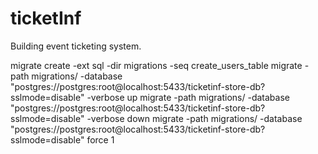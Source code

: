 # ticketInf
Building event ticketing system.

migrate create -ext sql -dir migrations -seq create_users_table
migrate -path migrations/ -database "postgres://postgres:root@localhost:5433/ticketinf-store-db?sslmode=disable" -verbose up
migrate -path migrations/ -database "postgres://postgres:root@localhost:5433/ticketinf-store-db?sslmode=disable" -verbose down
migrate -path migrations/ -database "postgres://postgres:root@localhost:5433/ticketinf-store-db?sslmode=disable" force 1
